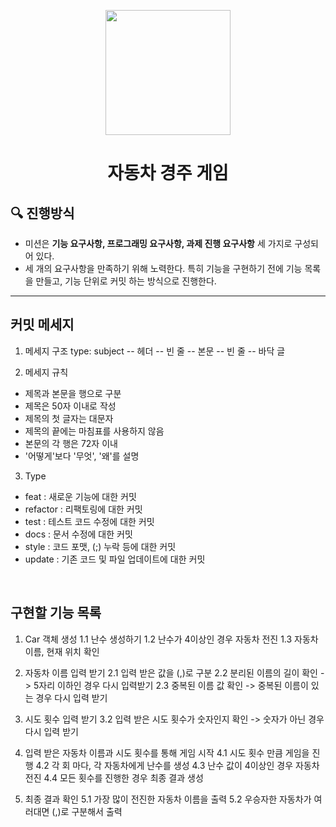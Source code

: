 <p align="middle" >
  <img width="200px;" src="https://github.com/woowacourse/javascript-racingcar-precourse/blob/main/images/racingcar_icon.png?raw=true"/>
</p>
<h1 align="middle">자동차 경주 게임</h1>

## 🔍 진행방식

- 미션은 **기능 요구사항, 프로그래밍 요구사항, 과제 진행 요구사항** 세 가지로 구성되어 있다.
- 세 개의 요구사항을 만족하기 위해 노력한다. 특히 기능을 구현하기 전에 기능 목록을 만들고, 기능 단위로 커밋 하는 방식으로 진행한다.

---
## 커밋 메세지
1. 메세지 구조
  type: subject -- 헤더 
  -- 빈 줄 
  -- 본문 
  -- 빈 줄 
  -- 바닥 글

2. 메세지 규칙
  * 제목과 본문을 행으로 구분
  * 제목은 50자 이내로 작성
  * 제목의 첫 글자는 대문자
  * 제목의 끝에는 마침표를 사용하지 않음
  * 본문의 각 행은 72자 이내
  * '어떻게'보다 '무엇', '왜'를 설명

3. Type
  * feat : 새로운 기능에 대한 커밋
  * refactor : 리팩토링에 대한 커밋
  * test : 테스트 코드 수정에 대한 커밋
  * docs : 문서 수정에 대한 커밋
  * style : 코드 포맷, (;) 누락 등에 대한 커밋
  * update : 기존 코드 및 파일 업데이트에 대한 커밋
<br>

## 구현할 기능 목록
1. Car 객체 생성
  1.1 난수 생성하기
  1.2 난수가 4이상인 경우 자동차 전진
  1.3 자동차 이름, 현재 위치 확인

2. 자동차 이름 입력 받기
  2.1 입력 받은 값을 (,)로 구분
  2.2 분리된 이름의 길이 확인
    -> 5자리 이하인 경우 다시 입력받기
  2.3 중복된 이름 값 확인
    -> 중복된 이름이 있는 경우 다시 입력 받기

3. 시도 횟수 입력 받기
  3.2 입력 받은 시도 횟수가 숫자인지 확인
    -> 숫자가 아닌 경우 다시 입력 받기
  
4. 입력 받은 자동차 이름과 시도 횟수를 통해 게임 시작
  4.1 시도 횟수 만큼 게임을 진행
  4.2 각 회 마다, 각 자동차에게 난수를 생성
  4.3 난수 값이 4이상인 경우 자동차 전진
  4.4 모든 횟수를 진행한 경우 최종 결과 생성

5. 최종 결과 확인
  5.1 가장 많이 전진한 자동차 이름을 출력
  5.2 우승자한 자동차가 여러대면 (,)로 구분해서 출력
